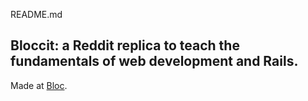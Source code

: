 README.md

## Bloccit: a Reddit replica to teach the fundamentals of web development and Rails.

Made at [Bloc](http://bloc.io).
